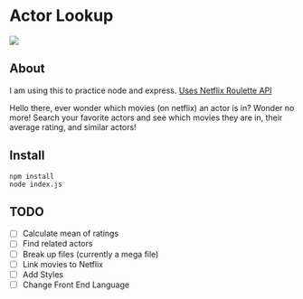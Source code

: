 # Actor Lookup
<a href="https://zenhub.com"><img src="https://raw.githubusercontent.com/ZenHubIO/support/master/zenhub-badge.png"></a>


## About
I am using this to practice node and express.
[Uses Netflix Roulette API](https://market.mashape.com/community/netflix-roulette)

Hello there, ever wonder which movies (on netflix) an actor is in? Wonder no more!
Search your favorite actors and see which movies they are in, their average rating,
and similar actors!

## Install
```
npm install
node index.js
```

## TODO
- [ ] Calculate mean of ratings
- [ ] Find related actors
- [ ] Break up files (currently a mega file)
- [ ] Link movies to Netflix
- [ ] Add Styles
- [ ] Change Front End Language
